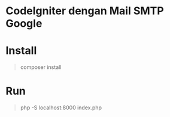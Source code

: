# CodeIgniter dengan Mail SMTP Google

# Install
> composer install

# Run
> php -S localhost:8000 index.php
